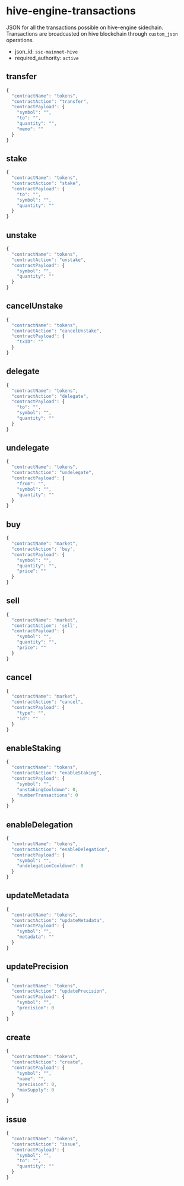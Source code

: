 # hive-engine-transactions
JSON for all the transactions possible on hive-engine sidechain. Transactions are broadcasted on hive blockchain through `custom_json` operations.

- json_id: `ssc-mainnet-hive`
- required_authority: `active`

## transfer
```js
{
  "contractName": "tokens",
  "contractAction": "transfer",
  "contractPayload": {
    "symbol": "",
    "to": "",
    "quantity": "",
    "memo": ""
  }
}
```

## stake
```js
{
  "contractName": "tokens",
  "contractAction": "stake",
  "contractPayload": {
    "to": "",
    "symbol": "",
    "quantity": ""
  }
}
```

## unstake
```js
{
  "contractName": "tokens",
  "contractAction": "unstake",
  "contractPayload": {
    "symbol": "",
    "quantity": ""
  }
}
```

## cancelUnstake
```js
{
  "contractName": "tokens",
  "contractAction": "cancelUnstake",
  "contractPayload": {
    "txID": ""
  }
}
```

## delegate
```js
{
  "contractName": "tokens",
  "contractAction": "delegate",
  "contractPayload": {
    "to": "",
    "symbol": "",
    "quantity": ""
  }
}
```

## undelegate
```js
{
  "contractName": "tokens",
  "contractAction": "undelegate",
  "contractPayload": {
    "from": "",
    "symbol": "",
    "quantity": ""
  }
}
```

## buy
```js
{
  "contractName": "market",
  "contractAction": 'buy',
  "contractPayload": {
    "symbol": "",
    "quantity": "",
    "price": ""
  }
}
```

## sell
```js
{
  "contractName": "market",
  "contractAction": 'sell',
  "contractPayload": {
    "symbol": "",
    "quantity": "",
    "price": ""
  }
}
```

## cancel
```js
{
  "contractName": "market",
  "contractAction": "cancel",
  "contractPayload": {
    "type": "",
    "id": ""
  }
}
```

## enableStaking
```js
{
  "contractName": "tokens",
  "contractAction": "enableStaking",
  "contractPayload": {
    "symbol": "",
    "unstakingCooldown": 0,
    "numberTransactions": 0
  }
}
```

## enableDelegation
```js
{
  "contractName": "tokens",
  "contractAction": "enableDelegation",
  "contractPayload": {
    "symbol": "",
    "undelegationCooldown": 0
  }
}
```

## updateMetadata
```js
{
  "contractName": "tokens",
  "contractAction": "updateMetadata",
  "contractPayload": {
    "symbol": "",
    "metadata": ""
  }
}
```

## updatePrecision
```js
{
  "contractName": "tokens",
  "contractAction": "updatePrecision",
  "contractPayload": {
    "symbol": "",
    "precision": 0
  }
}
```

## create
```js
{
  "contractName": "tokens",
  "contractAction": "create",
  "contractPayload": {
    "symbol": "",
    "name": "",
    "precision": 0,
    "maxSupply": 0
  }
}
```

## issue
```js
{
  "contractName": "tokens",
  "contractAction": "issue",
  "contractPayload": {
    "symbol": "",
    "to": "",
    "quantity": ""
  }
}
```
